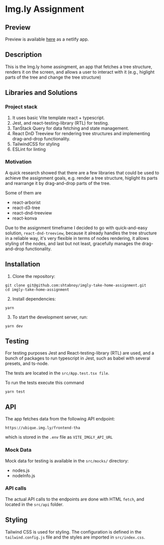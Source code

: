 # Img.ly Assignment

## Preview

Preview is available [here](https://imgly-take-home-assigment.netlify.app/) as a netlify app.

## Description

This is the Img.ly home assingment, an app that fetches a tree structure, 
renders it on the screen, and allows a user to interact with it (e.g., higlight parts of the tree and change the tree structure)

## Libraries and Solutions

### Project stack 

1. It uses basic Vite template react + typescript.
2. Jest, and react-testing-library (RTL) for testing.
3. TanStack Query for data fetching and state management.
4. React DnD Treeview for rendering tree structures and implementing drag-and-drop functionality.
5. TailwindCSS for styling
6. ESLint for linting

### Motivation

A quick research showed that there are a few libraries that could be used to achieve the assignment goals, e.g.
render a tree structure, higlight its parts and rearrange it by drag-and-drop parts of the tree.

Some of them are 
* react-arborist
* react-d3-tree
* react-dnd-treeview
* react-konva

Due to the assignment timeframe I decided to go with quick-and-easy solution, `react-dnd-treeview`, because it already handles the tree structure in a reliable way, it's very flexible in terms of nodes rendering, it allows styling of the nodes, and last but not least, gracefully manages the drag-and-drop functionality.

## Installation

1. Clone the repository:

```
git clone git@github.com:shtabnoy/imgly-take-home-assignment.git
cd imgly-take-home-assignment
```

2. Install dependencies:

```
yarn
```

3. To start the development server, run:
```
yarn dev
```


## Testing

For testing purposes Jest and React-testing-library (RTL) are used, and a bunch of packages to run typescript in Jest,
such as babel with several presets, and ts-node.

The tests are located in the `src/App.test.tsx file`.

To run the tests execute this command

```
yarn test
```

## API

The app fetches data from the following API endpoint:
```
https://ubique.img.ly/frontend-tha
```
which is stored in the `.env` file as `VITE_IMGLY_API_URL`

### Mock Data

Mock data for testing is available in the `src/mocks/` directory:

* nodes.js
* nodeInfo.js

### API calls

The actual API calls to the endpoints are done with HTML `fetch`, and located in the `src/api` folder.

## Styling

Tailwind CSS is used for styling. The configuration is defined in the `tailwind.config.js` file and the styles are imported in `src/index.css`.